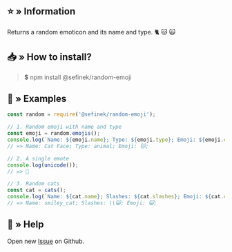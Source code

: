## ⭐ » Information
Returns a random emoticon and its name and type. 🐈 🐱 🙀

## 📥 » How to install?
> **$** npm install @sefinek/random-emoji

## 📝 » Examples
```js
const random = require('@sefinek/random-emoji');

// 1. Random emoji with name and type
const emoji = random.emojis();
console.log(`Name: ${emoji.name}; Type: ${emoji.type}; Emoji: ${emoji.content};`);
// => Name: Cat Face; Type: animal; Emoji: 🐱;

// 2. A single emote
console.log(unicode());
// => 🥰

// 3. Random cats
const cat = cats();
console.log(`Name: ${cat.name}; Slashes: ${cat.slashes}; Emoji: ${cat.content};`);
// => Name: smiley_cat; Slashes: \\😺; Emoji: 😺;
```

## 🤝 » Help
Open new <a href="https://github.com/sefinek24/random-emoji/issues/new/choose" target="_blank">Issue</a> on Github.